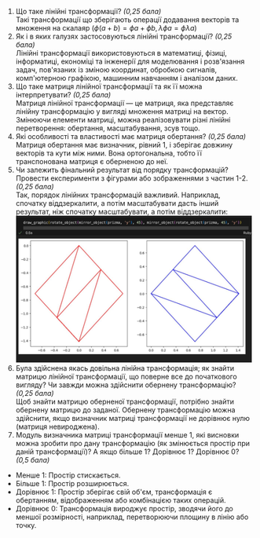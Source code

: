 1. Що таке лінійні трансформації? *(0,25 бала)*</br>
Такі трансформації що зберігають операції додавання векторів та множення на скалаяр ($\phi (a + b) = \phi a + \phi b, \lambda \phi a = \phi \lambda a$)
2. Як і в яких галузях застосовуються лінійні трансформації? *(0,25 бала)*</br>
Лінійні трансформації використовуються в математиці, фізиці, інформатиці, економіці та інженерії для моделювання і розв'язання задач, пов'язаних із зміною координат, обробкою сигналів, комп'ютерною графікою, машинним навчанням і аналізом даних.
3. Що таке матриця лінійної трансформації та як її можна інтерпретувати? *(0,25 бала)*</br>
Матриця лінійної трансформації — це матриця, яка представляє лінійну трансформацію у вигляді множення матриці на вектор.
Змінюючи елементи матриці, можна реалізовувати різні лінійні перетворення: обертання, масштабування, зсув тощо.
4. Які особливості та властивості має матриця обертання? *(0,25 бала)*</br>
Матриця обертання має визначник, рівний 1, і зберігає довжину векторів та кути між ними. Вона ортогональна, тобто її транспонована матриця є оберненою до неї.
5. Чи залежить фінальний результат від порядку трансформацій? Провести експерименти з фігурами або зображеннями з частин 1-2.  *(0,25 бала)*</br>
Так, порядок лінійних трансформацій важливий. Наприклад, спочатку віддзеркалити, а потім масштабувати дасть інший результат, ніж спочатку масштабувати, а потім віддзеркалити: 
![alt text](error.jpg)
6. Була здійснена якась довільна лінійна трансформація; як знайти матрицю лінійної трансформації, що поверне все до початкового вигляду? Чи завжди можна здійснити обернену трансформацію? *(0,25 бала)* </br> Щоб знайти матрицю оберненої трансформації, потрібно знайти обернену матрицю до заданої. Обернену трансформацію можна здійснити, якщо визначник матриці трансформації не дорівнює нулю (матриця невироджена).
7. Модуль визначника матриці трансформації менше 1, які висновки можна зробити про дану трансформацію (як змінюється простір при даній трансформації)? А якщо більше 1? Дорівнює 1? Дорівнює 0? *(0,5 бала)*
- Менше 1: Простір стискається.
- Більше 1: Простір розширюється.
- Дорівнює 1: Простір зберігає свій об'єм, трансформація є обертанням, відображенням або комбінацією таких операцій.
- Дорівнює 0: Трансформація вироджує простір, зводячи його до меншої розмірності, наприклад, перетворюючи площину в лінію або точку.